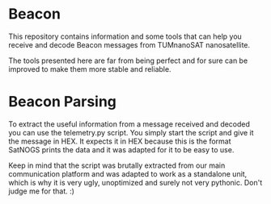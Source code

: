 # Beacon
This repository contains information and some tools that can help you receive and decode Beacon messages from TUMnanoSAT nanosatellite.

The tools presented here are far from being perfect and for sure can be improved to make them more stable and reliable.

# Beacon Parsing
To extract the useful information from a message received and decoded you can use the telemetry.py script. 
You simply start the script and give it the message in HEX. It expects it in HEX because this is the format SatNOGS prints the data and it was adapted for it to be easy to use.

Keep in mind that the script was brutally extracted from our main communication platform and was adapted to work as a standalone unit, which is why it is very ugly, unoptimized and surely not very pythonic. Don't judge me for that. :) 
